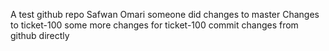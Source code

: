A test github repo
Safwan Omari
someone did changes to master
Changes to ticket-100
some more changes for ticket-100
commit changes from github directly

